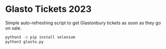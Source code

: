 # Glasto Tickets 2023

Simple auto-refreshing script to get Glastonbury tickets as soon as they go on sale.

```bash
python3 -m pip install selenium
python3 glasto.py
```
